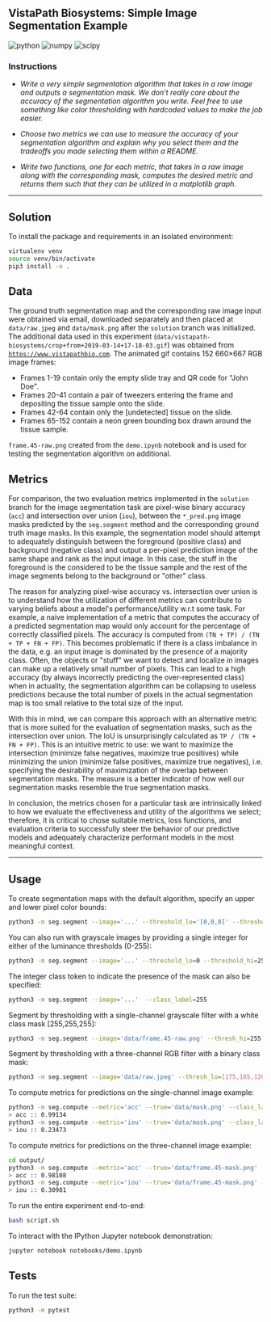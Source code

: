 ## VistaPath Biosystems: Simple Image Segmentation Example

![python](https://img.shields.io/static/v1?label=Python&message=3.9&color=blue)
![numpy](https://img.shields.io/static/v1?label=NumPy&message=1.20.2&color=purple)
![scipy](https://img.shields.io/static/v1?label=SciPy&message=1.7.1&color=orange)

### Instructions
- *Write a very simple segmentation algorithm that takes in a raw image and outputs a segmentation mask. We don't really care about the accuracy of the segmentation algorithm you write. Feel free to use something like color thresholding with hardcoded values to make the job easier.*

- *Choose two metrics we can use to measure the accuracy of your segmentation algorithm and explain why you select them and the tradeoffs you made selecting them within a README.*

- *Write two functions, one for each metric, that takes in a raw image along with the corresponding mask, computes the desired metric and returns them such that they can be utilized in a matplotlib graph.*
___

## Solution
To install the package and requirements in an isolated environment:
```bash
virtualenv venv
source venv/bin/activate
pip3 install -e .
```

## Data
The ground truth segmentation map and the corresponding raw image input were obtained via email, downloaded separately and then placed at `data/raw.jpeg` and `data/mask.png` after the `solution` branch was initialized. The additional data used in this experiment (`data/vistapath-biosystems/crop+from+2019-03-14+17-18-03.gif`) was obtained from [`https://www.vistapathbio.com`](https://www.vistapathbio.com). The animated gif contains 152 660×667 RGB image frames:

- Frames 1-19 contain only the empty slide tray and QR code for "John Doe".
- Frames 20-41 contain a pair of tweezers entering the frame and depositing the tissue sample onto the slide.
- Frames 42-64 contain only the [undetected] tissue on the slide.
- Frames 65-152 contain a neon green bounding box drawn around the tissue sample.

`frame.45-raw.png` created from the `demo.ipynb` notebook and is used for testing the segmentation algorithm on additional.

## Metrics
For comparison, the two evaluation metrics implemented in the `solution` branch for the image segmentation task are pixel-wise binary accuracy (`acc`) and intersection over union (`iou`), between the `*_pred.png` image masks predicted by the `seg.segment` method and the corresponding ground truth image masks. In this example, the segmentation model should attempt to adequately distinguish between the foreground (positive class) and background (negative class) and output a per-pixel prediction image of the same shape and rank as the input image. In this case, the stuff in the foreground is the considered to be the tissue sample and the rest of the image segments belong to the background or "other" class.

The reason for analyzing pixel-wise accuracy vs. intersection over union is to understand how the utilization of different metrics can contribute to varying beliefs about a model's performance/utility w.r.t some task. For example, a naive implementation of a metric that computes the accuracy of a predicted segmentation map would only account for the percentage of correctly classified pixels. The accuracy is computed from `(TN + TP) / (TN + TP + FN + FP)`. This becomes problematic if there is a class imbalance in the data, e.g. an input image is dominated by the presence of a majority class. Often, the objects or "stuff" we want to detect and localize in images can make up a relatively small number of pixels. This can lead to a high accuracy (by always incorrectly predicting the over-represented class) when in actuality, the segmentation algorithm can be collapsing to useless predictions because the total number of pixels in the actual segmentation map is too small relative to the total size of the input.

With this in mind, we can compare this approach with an alternative metric that is more suited for the evaluation of segmentation masks, such as the intersection over union. The IoU is unsurprisingly calculated as `TP / (TN + FN + FP)`. This is an intuitive metric to use: we want to maximize the intersection (minimize false negatives, maximize true positives) while minimizing the union (minimize false positives, maximize true negatives), i.e. specifying the desirability of maximization of the overlap between segmentation masks. The measure is a better indicator of how well our segmentation masks resemble the true segmentation masks.

In conclusion, the metrics chosen for a particular task are intrinsically linked to how we evaluate the effectiveness and utility of the algorithms we select; therefore, it is critical to chose suitable metrics, loss functions, and evaluation criteria to successfully steer the behavior of our predictive models and adequately characterize performant models in the most meaningful context.
___
## Usage
To create segmentation maps with the default algorithm, specify an upper and lower pixel color bounds:
```bash
python3 -m seg.segment --image='...' --threshold_lo='[0,0,0]' --threshold_hi='[255,255,255]'
```
You can also run with grayscale images by providing a single integer for either of the luminance thresholds (0-255):
```bash
python3 -m seg.segment --image='...' --threshold_lo=0 --threshold_hi=255
```
The integer class token to indicate the presence of the mask can also be specified:
```bash
python3 -m seg.segment --image='...'  --class_label=255
```
Segment by thresholding with a single-channel grayscale filter with a white class mask [255,255,255]:
```bash
python3 -m seg.segment --image='data/frame.45-raw.png' --thresh_hi=255 --thresh_lo=120 --class_label=255 --show --save
```
Segment by thresholding with a three-channel RGB filter with a binary class mask:
```bash
python3 -m seg.segment --image='data/raw.jpeg' --thresh_lo=[175,165,120] --thresh_hi=[200,180,140] --class_label=1 --show --save
```

To compute metrics for predictions on the single-channel image example:
```bash
python3 -m seg.compute --metric='acc' --true='data/mask.png' --class_label=1 --pred='raw_pred.png'
> acc :: 0.99134
python3 -m seg.compute --metric='iou' --true='data/mask.png' --class_label=1 --pred='raw_pred.png'
> iou :: 0.23473
```
To compute metrics for predictions on the three-channel image example:
```bash
cd output/
python3 -m seg.compute --metric='acc' --true='data/frame.45-mask.png' --class_label=255 --pred='frame.45-raw_pred.png'
> acc :: 0.98108
python3 -m seg.compute --metric='iou' --true='data/frame.45-mask.png' --class_label=255 --pred='frame.45-raw_pred.png'
> iou :: 0.30981
```
To run the entire experiment end-to-end:
```bash
bash script.sh
```
To interact with the IPython Jupyter notebook demonstration:
```bash
jupyter notebook notebooks/demo.ipynb
```

## Tests
To run the test suite:
```bash
python3 -m pytest
```
